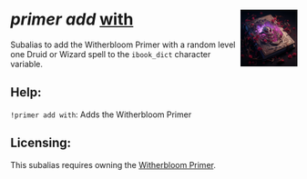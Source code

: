 <h1><i>primer add</i> <u>with</u><img align="right" src="../../../../Images/with.png" width="100px"></h1>

Subalias to add the Witherbloom Primer with a random level one Druid or Wizard spell to the `ibook_dict` character variable.

## Help:
`!primer add with`: Adds the Witherbloom Primer

## Licensing:
This subalias requires owning the [Witherbloom Primer](https://www.dndbeyond.com/magic-items/4239825-witherbloom-primer).